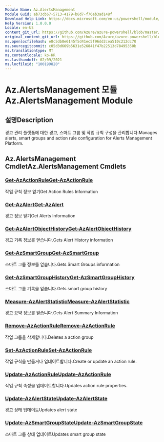 ```yaml
---
Module Name: Az.AlertsManagement
Module Guid: ab73cb67-5713-4179-b6d7-f76ab3ad148f
Download Help Link: https://docs.microsoft.com/en-us/powershell/module/az.alertsmanagement
Help Version: 1.0.0.0
Locale: en-US
content_git_url: https://github.com/Azure/azure-powershell/blob/master/src/AlertsManagement/AlertsManagement/help/Az.AlertsManagement.md
original_content_git_url: https://github.com/Azure/azure-powershell/blob/master/src/AlertsManagement/AlertsManagement/help/Az.AlertsManagement.md
ms.openlocfilehash: e8c5db8e6145f5d41ec5f96dd2cea510c212dc70
ms.sourcegitcommit: c05d3d669b5631e526841f47b22513d78495350b
ms.translationtype: MT
ms.contentlocale: ko-KR
ms.lasthandoff: 02/09/2021
ms.locfileid: "100199820"
---
```

# <span data-ttu-id="a2760-101">Az.AlertsManagement 모듈</span><span class="sxs-lookup"><span data-stu-id="a2760-101">Az.AlertsManagement Module</span></span>
## <span data-ttu-id="a2760-102">설명</span><span class="sxs-lookup"><span data-stu-id="a2760-102">Description</span></span>
<span data-ttu-id="a2760-103">경고 관리 플랫폼에 대한 경고, 스마트 그룹 및 작업 규칙 구성을 관리합니다.</span><span class="sxs-lookup"><span data-stu-id="a2760-103">Manages alerts, smart groups and action rule configuration for Alerts Management Platform.</span></span>

## <span data-ttu-id="a2760-104">Az.AlertsManagement Cmdlet</span><span class="sxs-lookup"><span data-stu-id="a2760-104">Az.AlertsManagement Cmdlets</span></span>
### [<span data-ttu-id="a2760-105">Get-AzActionRule</span><span class="sxs-lookup"><span data-stu-id="a2760-105">Get-AzActionRule</span></span>](Get-AzActionRule.md)
<span data-ttu-id="a2760-106">작업 규칙 정보 얻기</span><span class="sxs-lookup"><span data-stu-id="a2760-106">Get Action Rules Information</span></span>

### [<span data-ttu-id="a2760-107">Get-AzAlert</span><span class="sxs-lookup"><span data-stu-id="a2760-107">Get-AzAlert</span></span>](Get-AzAlert.md)
<span data-ttu-id="a2760-108">경고 정보 얻기</span><span class="sxs-lookup"><span data-stu-id="a2760-108">Get Alerts Information</span></span>

### [<span data-ttu-id="a2760-109">Get-AzAlertObjectHistory</span><span class="sxs-lookup"><span data-stu-id="a2760-109">Get-AzAlertObjectHistory</span></span>](Get-AzAlertObjectHistory.md)
<span data-ttu-id="a2760-110">경고 기록 정보를 얻습니다.</span><span class="sxs-lookup"><span data-stu-id="a2760-110">Gets Alert History information</span></span>

### [<span data-ttu-id="a2760-111">Get-AzSmartGroup</span><span class="sxs-lookup"><span data-stu-id="a2760-111">Get-AzSmartGroup</span></span>](Get-AzSmartGroup.md)
<span data-ttu-id="a2760-112">스마트 그룹 정보를 얻습니다.</span><span class="sxs-lookup"><span data-stu-id="a2760-112">Gets Smart Groups information</span></span>

### [<span data-ttu-id="a2760-113">Get-AzSmartGroupHistory</span><span class="sxs-lookup"><span data-stu-id="a2760-113">Get-AzSmartGroupHistory</span></span>](Get-AzSmartGroupHistory.md)
<span data-ttu-id="a2760-114">스마트 그룹 기록을 얻습니다.</span><span class="sxs-lookup"><span data-stu-id="a2760-114">Gets smart group history</span></span>

### [<span data-ttu-id="a2760-115">Measure-AzAlertStatistic</span><span class="sxs-lookup"><span data-stu-id="a2760-115">Measure-AzAlertStatistic</span></span>](Measure-AzAlertStatistic.md)
<span data-ttu-id="a2760-116">경고 요약 정보를 얻습니다.</span><span class="sxs-lookup"><span data-stu-id="a2760-116">Gets Alert Summary Information</span></span>

### [<span data-ttu-id="a2760-117">Remove-AzActionRule</span><span class="sxs-lookup"><span data-stu-id="a2760-117">Remove-AzActionRule</span></span>](Remove-AzActionRule.md)
<span data-ttu-id="a2760-118">작업 그룹을 삭제합니다.</span><span class="sxs-lookup"><span data-stu-id="a2760-118">Deletes a action group</span></span>

### [<span data-ttu-id="a2760-119">Set-AzActionRule</span><span class="sxs-lookup"><span data-stu-id="a2760-119">Set-AzActionRule</span></span>](Set-AzActionRule.md)
<span data-ttu-id="a2760-120">작업 규칙을 만들거나 업데이트합니다.</span><span class="sxs-lookup"><span data-stu-id="a2760-120">Create or update an action rule.</span></span>

### [<span data-ttu-id="a2760-121">Update-AzActionRule</span><span class="sxs-lookup"><span data-stu-id="a2760-121">Update-AzActionRule</span></span>](Update-AzActionRule.md)
<span data-ttu-id="a2760-122">작업 규칙 속성을 업데이트합니다.</span><span class="sxs-lookup"><span data-stu-id="a2760-122">Updates action rule properties.</span></span>

### [<span data-ttu-id="a2760-123">Update-AzAlertState</span><span class="sxs-lookup"><span data-stu-id="a2760-123">Update-AzAlertState</span></span>](Update-AzAlertState.md)
<span data-ttu-id="a2760-124">경고 상태 업데이트</span><span class="sxs-lookup"><span data-stu-id="a2760-124">Updates alert state</span></span>

### [<span data-ttu-id="a2760-125">Update-AzSmartGroupState</span><span class="sxs-lookup"><span data-stu-id="a2760-125">Update-AzSmartGroupState</span></span>](Update-AzSmartGroupState.md)
<span data-ttu-id="a2760-126">스마트 그룹 상태 업데이트</span><span class="sxs-lookup"><span data-stu-id="a2760-126">Updates smart group state</span></span>

